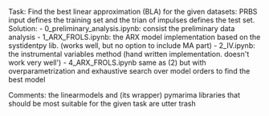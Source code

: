 Task: Find the best linear approximation (BLA) for the given datasets: PRBS input defines the training set and the trian of impulses defines the test set.
Solution: - 0_preliminary_analysis.ipynb: consist the preliminary data analysis
          - 1_ARX_FROLS.ipynb: the ARX model implementation based on the systidentpy lib. (works well, but no option to include MA part)
          - 2_IV.ipynb: the instrumental variables method (hand written implementation. doesn't work very well')
          - 4_ARX_FROLS.ipynb same as (2) but with overparametrization and exhaustive search over model orders to find the best model

Comments: the linearmodels and (its wrapper) pymarima libraries that should be most suitable for the given task are utter trash

